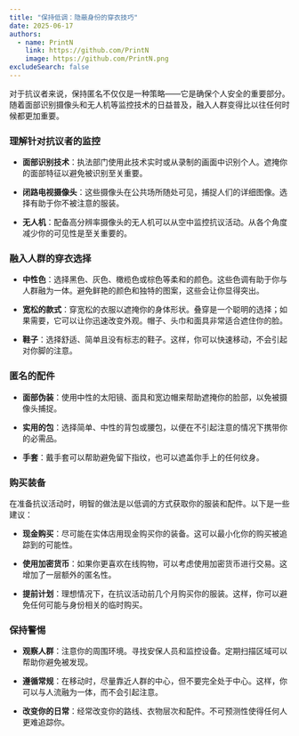 ```yaml
---
title: "保持低调：隐蔽身份的穿衣技巧"
date: 2025-06-17
authors:
  - name: PrintN
    link: https://github.com/PrintN
    image: https://github.com/PrintN.png
excludeSearch: false
---
```

对于抗议者来说，保持匿名不仅仅是一种策略——它是确保个人安全的重要部分。随着面部识别摄像头和无人机等监控技术的日益普及，融入人群变得比以往任何时候都更加重要。

### 理解针对抗议者的监控
- **面部识别技术**：执法部门使用此技术实时或从录制的画面中识别个人。遮掩你的面部特征以避免被识别至关重要。

- **闭路电视摄像头**：这些摄像头在公共场所随处可见，捕捉人们的详细图像。选择有助于你不被注意的服装。

- **无人机**：配备高分辨率摄像头的无人机可以从空中监控抗议活动。从各个角度减少你的可见性是至关重要的。

### 融入人群的穿衣选择
- **中性色**：选择黑色、灰色、橄榄色或棕色等柔和的颜色。这些色调有助于你与人群融为一体。避免鲜艳的颜色和独特的图案，这些会让你显得突出。

- **宽松的款式**：穿宽松的衣服以遮掩你的身体形状。叠穿是一个聪明的选择；如果需要，它可以让你迅速改变外观。帽子、头巾和面具非常适合遮住你的脸。

- **鞋子**：选择舒适、简单且没有标志的鞋子。这样，你可以快速移动，不会引起对你脚的注意。

### 匿名的配件
- **面部伪装**：使用中性的太阳镜、面具和宽边帽来帮助遮掩你的脸部，以免被摄像头捕捉。

- **实用的包**：选择简单、中性的背包或腰包，以便在不引起注意的情况下携带你的必需品。

- **手套**：戴手套可以帮助避免留下指纹，也可以遮盖你手上的任何纹身。

### 购买装备
在准备抗议活动时，明智的做法是以低调的方式获取你的服装和配件。以下是一些建议：

- **现金购买**：尽可能在实体店用现金购买你的装备。这可以最小化你的购买被追踪到的可能性。

- **使用加密货币**：如果你更喜欢在线购物，可以考虑使用加密货币进行交易。这增加了一层额外的匿名性。

- **提前计划**：理想情况下，在抗议活动前几个月购买你的服装。这样，你可以避免任何可能与身份相关的临时购买。

### 保持警惕
- **观察人群**：注意你的周围环境。寻找安保人员和监控设备。定期扫描区域可以帮助你避免被发现。

- **遵循常规**：在移动时，尽量靠近人群的中心，但不要完全处于中心。这样，你可以与人流融为一体，而不会引起注意。

- **改变你的日常**：经常改变你的路线、衣物层次和配件。不可预测性使得任何人更难追踪你。